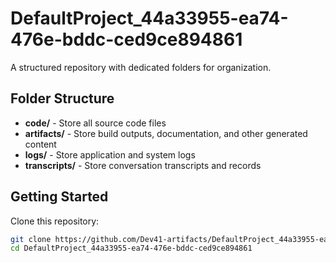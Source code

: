 # DefaultProject_44a33955-ea74-476e-bddc-ced9ce894861
A structured repository with dedicated folders for organization.

## Folder Structure

- **code/** - Store all source code files
- **artifacts/** - Store build outputs, documentation, and other generated content
- **logs/** - Store application and system logs
- **transcripts/** - Store conversation transcripts and records

## Getting Started

Clone this repository:
```bash
git clone https://github.com/Dev41-artifacts/DefaultProject_44a33955-ea74-476e-bddc-ced9ce894861
cd DefaultProject_44a33955-ea74-476e-bddc-ced9ce894861
```
